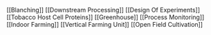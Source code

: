 [[Blanching]]
[[Downstream Processing]]
[[Design Of Experiments]]
[[Tobacco Host Cell Proteins]]
[[Greenhouse]]
[[Process Monitoring]]
[[Indoor Farming]]
[[Vertical Farming Unit]]
[[Open Field Cultivation]]
